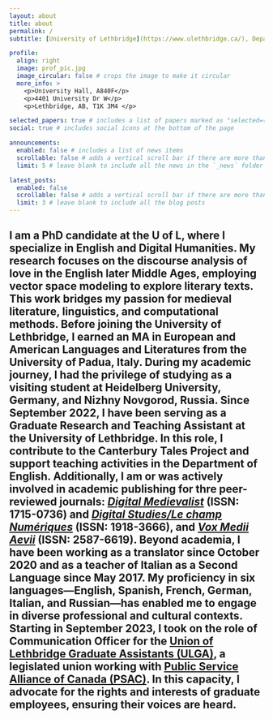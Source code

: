 ```yaml
---
layout: about
title: about
permalink: /
subtitle: [University of Lethbridge](https://www.ulethbridge.ca/), Department of English. Work phone: +1 (403) 329-2341.

profile:
  align: right
  image: prof_pic.jpg
  image_circular: false # crops the image to make it circular
  more_info: >
    <p>University Hall, A840F</p>
    <p>4401 University Dr W</p>
    <p>Lethbridge, AB, T1K 3M4 </p>

selected_papers: true # includes a list of papers marked as "selected={true}"
social: true # includes social icons at the bottom of the page

announcements:
  enabled: false # includes a list of news items
  scrollable: false # adds a vertical scroll bar if there are more than 3 news items
  limit: 5 # leave blank to include all the news in the `_news` folder

latest_posts:
  enabled: false
  scrollable: false # adds a vertical scroll bar if there are more than 3 new posts items
  limit: 3 # leave blank to include all the blog posts
---
```

I am a PhD candidate at the U of L, where I specialize in English and Digital Humanities. My research focuses on the discourse analysis of love in the English later Middle Ages, employing vector space modeling to explore literary texts. This work bridges my passion for medieval literature, linguistics, and computational methods.
Before joining the University of Lethbridge, I earned an MA in European and American Languages and Literatures from the University of Padua, Italy. During my academic journey, I had the privilege of studying as a visiting student at Heidelberg University, Germany, and Nizhny Novgorod, Russia.
Since September 2022, I have been serving as a Graduate Research and Teaching Assistant at the University of Lethbridge. In this role, I contribute to the Canterbury Tales Project and support teaching activities in the Department of English. Additionally, I am or was actively involved in academic publishing for thre peer-reviewed journals: [_Digital Medievalist_](https://journal.digitalmedievalist.org) (ISSN: 1715-0736) and [_Digital Studies/Le champ Numériques_](https://www.digitalstudies.org/) (ISSN: 1918-3666), and [_Vox Medii Aevii_](http://voxmediiaevi.com/en/) (ISSN: 2587-6619).
Beyond academia, I have been working as a translator since October 2020 and as a teacher of Italian as a Second Language since May 2017. My proficiency in six languages—English, Spanish, French, German, Italian, and Russian—has enabled me to engage in diverse professional and cultural contexts. 
Starting in September 2023, I took on the role of Communication Officer for the [Union of Lethbridge Graduate Assistants (ULGA)](https://ulga.ca/), a legislated union working with [Public Service Alliance of Canada (PSAC)](https://psacunion.ca). In this capacity, I advocate for the rights and interests of graduate employees, ensuring their voices are heard.
---
